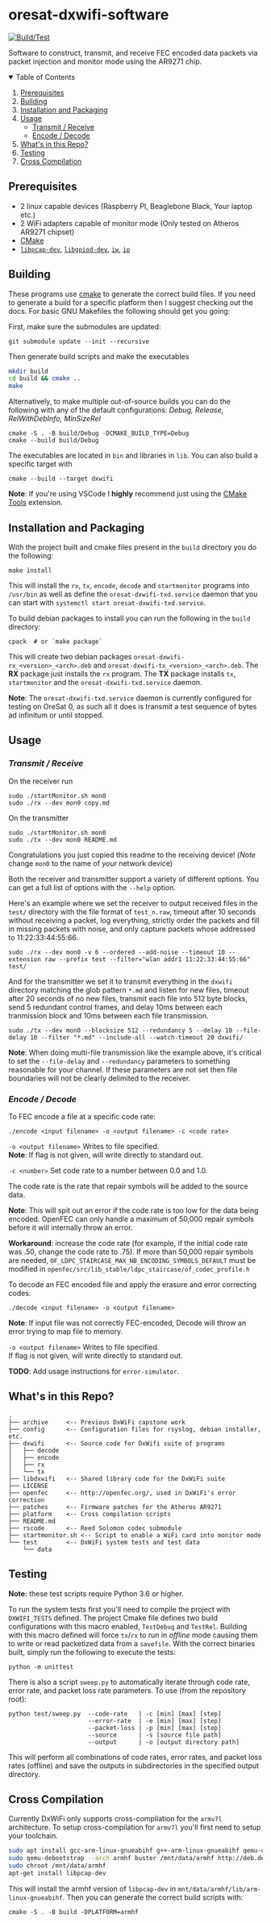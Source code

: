 # oresat-dxwifi-software

[![Build/Test](https://github.com/oresat/oresat-dxwifi-software/actions/workflows/build_test.yml/badge.svg)](https://github.com/oresat/oresat-dxwifi-software/actions/workflows/build_test.yml)

Software to construct, transmit, and receive FEC encoded data packets via packet injection and monitor mode using the AR9271 chip.

<details open="open">
  <summary>Table of Contents</summary>
  <ol>
    <li>
      <a href="#prerequisites">Prerequisites</a>
    </li>
    <li>
      <a href="#building">Building</a>
    </li>
    <li>
      <a href="#installation-and-packaging">Installation and Packaging</a>
    </li>
    <li>
      <a href="#usage">Usage</a>
      <ul>
        <li><a href="#transmit--receive">Transmit / Receive</a></li>
        <li><a href="#encode--decode">Encode / Decode</a></li>
      </ul>
    </li>
    <li><a href="#whats-in-this-repo">What's in this Repo?</a></li>
    <li><a href="#testing">Testing</a></li>
    <li><a href="#cross-compilation">Cross Compilation</a></li>
  </ol>
</details>


## Prerequisites

- 2 linux capable devices (Raspberry PI, Beaglebone Black, Your laptop etc.)
- 2 WiFi adapters capable of monitor mode (Only tested on Atheros AR9271 chipset)
- [CMake](https://cmake.org/)
- [`libpcap-dev`](https://www.tcpdump.org/), [`libgpiod-dev`](https://git.kernel.org/pub/scm/libs/libgpiod/libgpiod.git/), [`iw`](https://wireless.wiki.kernel.org/en/users/documentation/iw), [`ip`](https://linux.die.net/man/8/ip)

## Building

These programs use [cmake](https://cmake.org/) to generate the correct build files. If 
you need to generate a build for a specific platform then I suggest checking out the docs. 
For basic GNU Makefiles the following should get you going:

First, make sure the submodules are updated:
```
git submodule update --init --recursive
```

Then generate build scripts and make the executables

```bash
mkdir build
cd build && cmake ..
make 
```

Alternatively, to make multiple out-of-source builds you can do the following 
with any of the default configurations: *Debug, Release, RelWithDebInfo, MinSizeRel*
```
cmake -S . -B build/Debug -DCMAKE_BUILD_TYPE=Debug
cmake --build build/Debug
```

The executables are located in `bin` and libraries in `lib`. You can also build a 
specific target with 

```
cmake --build --target dxwifi
```

**Note**: If you're using VSCode I **highly** recommend just using the 
[CMake Tools](https://marketplace.visualstudio.com/items?itemName=ms-vscode.cmake-tools)
extension. 

## Installation and Packaging

With the project built and cmake files present in the `build` directory you do the following:

```
make install
```

This will install the `rx`, `tx`, `encode`, `decode` and `startmonitor` programs into `/usr/bin` as well as define the `oresat-dxwifi-txd.service`
daemon that you can start with `systemctl start oresat-dxwifi-txd.service`.

To build debian packages to install you can run the following in the `build` directory:

```
cpack  # or `make package`
```

This will create two debian packages `oresat-dxwifi-rx_<version>_<arch>.deb` and `oresat-dxwifi-tx_<version>_<arch>.deb`. The **RX** package just 
installs the `rx` program. The **TX** package installs `tx`, `startmonitor` and the `oresat-dxwifi-txd.service` daemon.

**Note**: The `oresat-dxwifi-txd.service` daemon is currently configured for testing on OreSat 0, as such all it does is transmit a test sequence of bytes ad infinitum or until stopped. 

## Usage

### _Transmit / Receive_

On the receiver run
```
sudo ./startMonitor.sh mon0
sudo ./rx --dev mon0 copy.md
```

On the transmitter 
```
sudo ./startMonitor.sh mon0
sudo ./tx --dev mon0 README.md
```

Congratulations you just copied this readme to the receiving device! 
(*Note* change `mon0` to the name of *your* network device)

Both the receiver and transmitter support a variety of different options. You can get a full list
of options with the `--help` option. 

Here's an example where we set the receiver to output received files in the `test/` directory with the file format of `test_n.raw`,
timeout after 10 seconds without receiving a packet, log everything, strictly order the packets and fill in missing packets with noise, and 
only capture packets whose addressed to 11:22:33:44:55:66.
```
sudo ./rx --dev mon0 -v 6 --ordered --add-noise --timeout 10 --extension raw --prefix test --filter="wlan addr1 11:22:33:44:55:66" test/
```

And for the transmitter we set it to transmit everything in the `dxwifi` directory matching the glob pattern `*.md` and listen for new files, timeout after 20 seconds
of no new files, transmit each file into 512 byte blocks, send 5 redundant control frames, and delay 10ms between each tranmission block and 10ms between each file transmission.
```
sudo ./tx --dev mon0 --blocksize 512 --redundancy 5 --delay 10 --file-delay 10 --filter "*.md" --include-all --watch-timeout 20 dxwifi/
``` 

**Note**: When doing multi-file transmission like the example above, it's critical to set the `--file-delay` and `--redundancy` parameters 
to something reasonable for your channel. If these parameters are not set then file boundaries will not be clearly delimited to the receiver.

### *Encode / Decode*

To FEC encode a file at a specific code rate: 

```
./encode <input filename> -o <output filename> -c <code rate>
```

```-o <output filename>``` Writes to file specified.  
**Note**:	If flag is not given, will write directly to standard out.

```-c <number>``` Set code rate to a number between 0.0 and 1.0.
	
  The code rate is the rate that repair symbols will be added to the source data.
  
  **Note**: This will spit out an error if the code rate is too low for the data being encoded.
  OpenFEC can only handle a maximum of 50,000 repair symbols before it will internally throw an error.
  
  **Workaround**: increase the code rate (for example, if the initial code rate was .50, change the code rate to .75).
  If more than 50,000 repair symbols are needed, ```OF_LDPC_STAIRCASE_MAX_NB_ENCODING_SYMBOLS_DEFAULT``` must be modified in ```openfec/src/lib_stable/ldpc_staircase/of_codec_profile.h``` 
    
To decode an FEC encoded file and apply the erasure and error correcting codes:
```
./decode <input filename> -o <output filename>
```
**Note**: If input file was not correctly FEC-encoded, Decode will throw an error trying to map file to memory.

```-o <output filename>``` Writes to file specified.  
	If flag is not given, will write directly to standard out.

**TODO**: Add usage instructions for `error-simulator`.

## What's in this Repo?

```
.
├── archive     <-- Previous DxWiFi capstone work
├── config      <-- Configuration files for rsyslog, debian installer, etc.
├── dxwifi      <-- Source code for DxWifi suite of programs
│   ├── decode
│   ├── encode
│   ├── rx
│   └── tx
├── libdxwifi   <-- Shared library code for the DxWiFi suite
├── LICENSE
├── openfec     <-- http://openfec.org/, used in DxWiFi's error correction
├── patches     <-- Firmware patches for the Atheros AR9271
├── platform    <-- Cross compilation scripts
├── README.md   
├── rscode      <-- Reed Solomon codec submodule
├── startmonitor.sh <-- Script to enable a WiFi card into monitor mode
└── test        <-- DxWiFi system tests and test data
    └── data
```

## Testing

**Note:** these test scripts require Python 3.6 or higher.

To run the system tests first you'll need to compile the project with `DXWIFI_TESTS` defined.
The project Cmake file defines two build configurations with this macro enabled, `TestDebug` and `TestRel`.
Building with this macro defined will force `tx`/`rx` to run in *offline* mode causing them to write or read 
packetized data from a `savefile`. With the correct binaries built, simply run the following to execute the tests:

```
python -m unittest
```

There is also a script `sweep.py` to automatically iterate through code rate, error rate, and packet loss rate parameters. To use (from the repository root):

```
python test/sweep.py  --code-rate   | -c [min] [max] [step]
                      --error-rate  | -e [min] [max] [step]
                      --packet-loss | -p [min] [max] [step]
                      --source      | -s [source file path]
                      --output      | -o [output directory path]
```

This will perform all combinations of code rates, error rates, and packet loss rates (offline) and save the outputs in subdirectories in the specified output directory.

## Cross Compilation

Currently DxWiFi only supports cross-compilation for the `armv7l` architecture. To setup cross-compilation for `armv7l` you'll first
need to setup your toolchain. 

```bash
sudo apt install gcc-arm-linux-gnueabihf g++-arm-linux-gnueabihf qemu-user-static debootstrap -y
sudo qemu-debootstrap --arch armhf buster /mnt/data/armhf http://deb.debian.org/debian/
sudo chroot /mnt/data/armhf
apt-get install libpcap-dev
```

This will install the armhf version of `libpcap-dev` in `mnt/data/armhf/lib/arm-linux-gnueabihf`. Then you can generate the 
correct build scripts with: 

```
cmake -S . -B build -DPLATFORM=armhf
```
